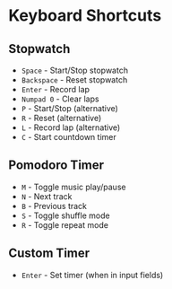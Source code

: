 # Keyboard Shortcuts

## Stopwatch
- `Space` - Start/Stop stopwatch
- `Backspace` - Reset stopwatch
- `Enter` - Record lap
- `Numpad 0` - Clear laps
- `P` - Start/Stop (alternative)
- `R` - Reset (alternative)
- `L` - Record lap (alternative)
- `C` - Start countdown timer

## Pomodoro Timer
- `M` - Toggle music play/pause
- `N` - Next track
- `B` - Previous track
- `S` - Toggle shuffle mode
- `R` - Toggle repeat mode

## Custom Timer
- `Enter` - Set timer (when in input fields)
